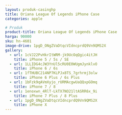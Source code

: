 ```yaml
---
layout: produk-casinghp
title: Oriana League Of Legends iPhone Case
categories: apple

# Produk
product-title: Oriana League Of Legends iPhone Case
harga: 90000
sku: hn-4601
image-drive: 1pgD_ONgZVaDtqcVIdncprdQ9Vn9QMS2X
gallery:
  - url: 1cVJ22PvHkrItWRM-jk9UcOqQgic4itJH
    title: iPhone 5 / 5s / SE
  - url: 1LLIDG4cJW3YnUl5cRU0E0WUgmJynklvO
    title: iPhone 6 / 6s
  - url: 1fTHUBC214NP7KLPJx8TS_7grhrmj3olw
    title: iPhone 6 Plus / 6s Plus
  - url: 1bFzk9qAVmXyjo_rURMAcgwUaQQxpGOmq
    title: iPhone 7 / 8
  - url: 1enoxwn_4RlT-LkTX7NO21ltASRR6x_9i
    title: iPhone 7 Plus / 8 Plus
  - url: 1pgD_ONgZVaDtqcVIdncprdQ9Vn9QMS2X
    title: iPhone X
---
```

